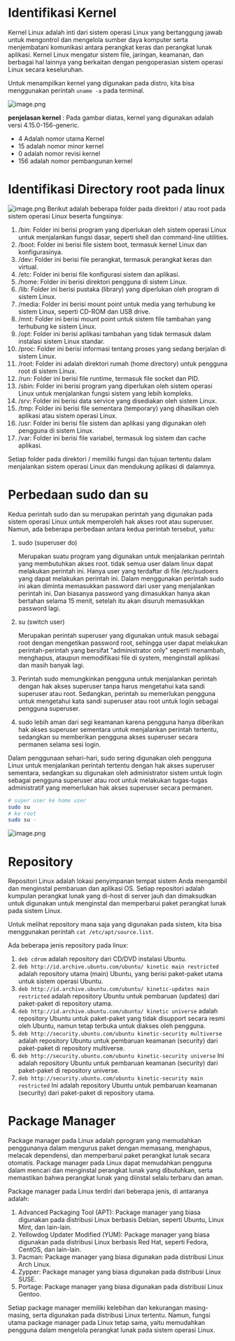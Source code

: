 # Identifikasi Kernel

Kernel Linux adalah inti dari sistem operasi Linux yang bertanggung jawab untuk mengontrol dan mengelola sumber daya komputer serta menjembatani komunikasi antara perangkat keras dan perangkat lunak aplikasi. Kernel Linux mengatur sistem file, jaringan, keamanan, dan berbagai hal lainnya yang berkaitan dengan pengoperasian sistem operasi Linux secara keseluruhan.

Untuk menampilkan kernel yang digunakan pada distro, kita bisa menggunakan perintah `uname -a` pada terminal.

![image.png](https://i.postimg.cc/SxKg1MWQ/Screenshot-from-2023-03-05-09-20-00.png)

**penjelasan kernel** :
Pada gambar diatas, kernel yang digunakan adalah versi 4.15.0-156-generic.
- 4 Adalah nomor utama Kernel
- 15 adalah nomor minor kernel
- 0 adalah nomor revisi kernel
- 156 adalah nomor pembangunan kernel

# Identifikasi Directory root pada linux
![image.png](https://i.postimg.cc/7LZrVhLS/Screenshot-from-2023-03-05-09-20-50.png)
Berikut adalah beberapa folder pada direktori / atau root pada sistem operasi Linux beserta fungsinya:
1. /bin: Folder ini berisi program yang diperlukan oleh sistem operasi Linux untuk menjalankan fungsi dasar, seperti shell dan command-line utilities.
2. /boot: Folder ini berisi file sistem boot, termasuk kernel Linux dan konfigurasinya.
3. /dev: Folder ini berisi file perangkat, termasuk perangkat keras dan virtual.
4. /etc: Folder ini berisi file konfigurasi sistem dan aplikasi.
5. /home: Folder ini berisi direktori pengguna di sistem Linux.
6. /lib: Folder ini berisi pustaka (library) yang diperlukan oleh program di sistem Linux.
7. /media: Folder ini berisi mount point untuk media yang terhubung ke sistem Linux, seperti CD-ROM dan USB drive.
8. /mnt: Folder ini berisi mount point untuk sistem file tambahan yang terhubung ke sistem Linux.
9. /opt: Folder ini berisi aplikasi tambahan yang tidak termasuk dalam instalasi sistem Linux standar.
10. /proc: Folder ini berisi informasi tentang proses yang sedang berjalan di sistem Linux.
11. /root: Folder ini adalah direktori rumah (home directory) untuk pengguna root di sistem Linux.
12. /run: Folder ini berisi file runtime, termasuk file socket dan PID.
13. /sbin: Folder ini berisi program yang diperlukan oleh sistem operasi Linux untuk menjalankan fungsi sistem yang lebih kompleks.
14. /srv: Folder ini berisi data service yang disediakan oleh sistem Linux.
15. /tmp: Folder ini berisi file sementara (temporary) yang dihasilkan oleh aplikasi atau sistem operasi Linux.
16. /usr: Folder ini berisi file sistem dan aplikasi yang digunakan oleh pengguna di sistem Linux.
17. /var: Folder ini berisi file variabel, termasuk log sistem dan cache aplikasi.

Setiap folder pada direktori / memiliki fungsi dan tujuan tertentu dalam menjalankan sistem operasi Linux dan mendukung aplikasi di dalamnya.

# Perbedaan sudo dan su

Kedua perintah sudo dan su merupakan perintah yang digunakan pada sistem operasi Linux untuk memperoleh hak akses root atau superuser. Namun, ada beberapa perbedaan antara kedua perintah tersebut, yaitu:

1. sudo (superuser do) 
   
   Merupakan suatu program yang digunakan untuk menjalankan perintah yang membutuhkan akses root. tidak semua user dalam linux dapat melakukan perintah ini. Hanya user yang terdaftar di file /etc/sudoers yang dapat melakukan perintah ini. Dalam menggunakan perintah sudo ini akan diminta memasukkan password dari user yang menjalankan perintah ini. Dan biasanya password yang dimasukkan hanya akan bertahan selama 15 menit, setelah itu akan disuruh memasukkan password lagi.

2. su (switch user) 
   
   Merupakan perintah superuser yang digunakan untuk masuk sebagai root dengan mengetikan password root, sehingga user dapat melakukan perintah-perintah yang bersifat "administrator only" seperti menambah, menghapus, ataupun memodifikasi file di system, menginstall aplikasi dan masih banyak lagi.

3. Perintah sudo memungkinkan pengguna untuk menjalankan perintah dengan hak akses superuser tanpa harus mengetahui kata sandi superuser atau root. Sedangkan, perintah su memerlukan pengguna untuk mengetahui kata sandi superuser atau root untuk login sebagai pengguna superuser.

4. sudo lebih aman dari segi keamanan karena pengguna hanya diberikan hak akses superuser sementara untuk menjalankan perintah tertentu, sedangkan su memberikan pengguna akses superuser secara permanen selama sesi login.

Dalam penggunaan sehari-hari, sudo sering digunakan oleh pengguna Linux untuk menjalankan perintah tertentu dengan hak akses superuser sementara, sedangkan su digunakan oleh administrator sistem untuk login sebagai pengguna superuser atau root untuk melakukan tugas-tugas administratif yang memerlukan hak akses superuser secara permanen.

```bash
# super user ke home user
sudo su
# ke root
sudo su -
```
![image.png](https://i.postimg.cc/XYz6s3Bh/Screenshot-from-2023-03-05-09-39-26.png)

# Repository

Repositori Linux adalah lokasi penyimpanan tempat sistem Anda mengambil dan menginstal pembaruan dan aplikasi OS. Setiap repositori adalah kumpulan perangkat lunak yang di-host di server jauh dan dimaksudkan untuk digunakan untuk menginstal dan memperbarui paket perangkat lunak pada sistem Linux.

Untuk melihat repository mana saja yang digunakan pada sistem, kita bisa menggunakan perintah `cat /etc/apt/source.list`.

Ada beberapa jenis repository pada linux:
1. `deb cdrom` adalah repository dari CD/DVD instalasi Ubuntu.
2. `deb http://id.archive.ubuntu.com/ubuntu/ kinetic main restricted` adalah repository utama (main) Ubuntu, yang berisi paket-paket utama untuk sistem operasi Ubuntu.
3. `deb http://id.archive.ubuntu.com/ubuntu/ kinetic-updates main restricted` adalah repository Ubuntu untuk pembaruan (updates) dari paket-paket di repository utama.
4. `deb http://id.archive.ubuntu.com/ubuntu/ kinetic universe` adalah repository Ubuntu untuk paket-paket yang tidak disupport secara resmi oleh Ubuntu, namun tetap terbuka untuk diakses oleh pengguna.
5. `deb http://security.ubuntu.com/ubuntu kinetic-security multiverse` adalah repository Ubuntu untuk pembaruan keamanan (security) dari paket-paket di repository multiverse.
6. `deb http://security.ubuntu.com/ubuntu kinetic-security universe` Ini adalah repository Ubuntu untuk pembaruan keamanan (security) dari paket-paket di repository universe.
7. `deb http://security.ubuntu.com/ubuntu kinetic-security main restricted` Ini adalah repository Ubuntu untuk pembaruan keamanan (security) dari paket-paket di repository utama.

# Package Manager
Package manager pada Linux adalah pprogram yang memudahkan penggunanya dalam mengurus paket dengan memasang, menghapus, melacak dependensi, dan memperbarui paket perangkat lunak secara otomatis. Package manager pada Linux dapat memudahkan pengguna dalam mencari dan menginstal perangkat lunak yang dibutuhkan, serta memastikan bahwa perangkat lunak yang diinstal selalu terbaru dan aman.

Package manager pada Linux terdiri dari beberapa jenis, di antaranya adalah:
1. Advanced Packaging Tool (APT): Package manager yang biasa digunakan pada distribusi Linux berbasis Debian, seperti Ubuntu, Linux Mint, dan lain-lain.
2. Yellowdog Updater Modified (YUM): Package manager yang biasa digunakan pada distribusi Linux berbasis Red Hat, seperti Fedora, CentOS, dan lain-lain.
3. Pacman: Package manager yang biasa digunakan pada distribusi Linux Arch Linux.
4. Zypper: Package manager yang biasa digunakan pada distribusi Linux SUSE.
5. Portage: Package manager yang biasa digunakan pada distribusi Linux Gentoo.

Setiap package manager memiliki kelebihan dan kekurangan masing-masing, serta digunakan pada distribusi Linux tertentu. Namun, fungsi utama package manager pada Linux tetap sama, yaitu memudahkan pengguna dalam mengelola perangkat lunak pada sistem operasi Linux.